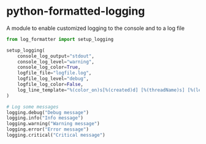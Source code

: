 # python-formatted-logging
A module to enable customized logging to the console and to a log file

```python
from log_formatter import setup_logging

setup_logging(
    console_log_output="stdout",
    console_log_level="warning",
    console_log_color=True,
    logfile_file="logfile.log",
    logfile_log_level="debug",
    logfile_log_color=False,
    log_line_template="%(color_on)s[%(created)d] [%(threadName)s] [%(levelname)-8s] %(message)s%(color_off)s"
)

# Log some messages
logging.debug("Debug message")
logging.info("Info message")
logging.warning("Warning message")
logging.error("Error message")
logging.critical("Critical message")
```
